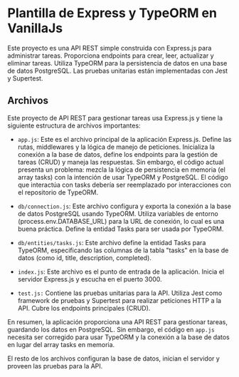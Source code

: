 # Plantilla de Express y TypeORM en VanillaJs

Este proyecto es una API REST simple construida con Express.js para administrar tareas. Proporciona endpoints para crear, leer, actualizar y eliminar tareas. Utiliza TypeORM para la persistencia de datos en una base de datos PostgreSQL. Las pruebas unitarias están implementadas con Jest y Supertest.

## Archivos

Este proyecto de API REST para gestionar tareas usa Express.js y tiene la siguiente estructura de archivos importantes:

- `app.js`: Este es el archivo principal de la aplicación Express.js. Define las rutas, middlewares y la lógica de manejo de peticiones. Inicializa la conexión a la base de datos, define los endpoints para la gestión de tareas (CRUD) y maneja las respuestas. Sin embargo, el código actual presenta un problema: mezcla la lógica de persistencia en memoria (el array tasks) con la intención de usar TypeORM y PostgreSQL. El código que interactúa con tasks debería ser reemplazado por interacciones con el repositorio de TypeORM.

- `db/connection.js`: Este archivo configura y exporta la conexión a la base de datos PostgreSQL usando TypeORM. Utiliza variables de entorno (process.env.DATABASE_URL) para la URL de conexión, lo cual es una buena práctica. Define la entidad Tasks para ser usada por TypeORM.

- `db/entities/tasks.js`: Este archivo define la entidad Tasks para TypeORM, especificando las columnas de la tabla "tasks" en la base de datos (como id, title, description, completed).

- `index.js`: Este archivo es el punto de entrada de la aplicación. Inicia el servidor Express.js y escucha en el puerto 3000.

- `test.js:` Contiene las pruebas unitarias para la API. Utiliza Jest como framework de pruebas y Supertest para realizar peticiones HTTP a la API. Cubre los endpoints principales (CRUD).

En resumen, la aplicación proporciona una API REST para gestionar tareas, guardando los datos en PostgreSQL. Sin embargo, el código en `app.js` necesita ser corregido para usar TypeORM y la conexión a la base de datos en lugar del array tasks en memoria.

El resto de los archivos configuran la base de datos, inician el servidor y proveen las pruebas para la API.
